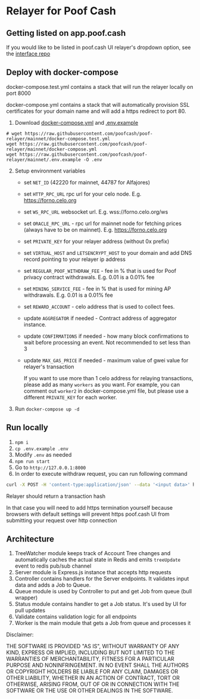 # Relayer for Poof Cash

## Getting listed on app.poof.cash

If you would like to be listed in poof.cash UI relayer's dropdown option, see the [interface repo](https://github.com/poofcash/poofcash)

## Deploy with docker-compose

docker-compose.test.yml contains a stack that will run the relayer locally on port 8000

docker-compose.yml contains a stack that will automatically provision SSL certificates for your domain name and will add a https redirect to port 80.

1. Download [docker-compose.yml](/docker-compose.yml) and [.env.example](/.env.example)

```
# wget https://raw.githubusercontent.com/poofcash/poof-relayer/mainnet/docker-compose.test.yml
wget https://raw.githubusercontent.com/poofcash/poof-relayer/mainnet/docker-compose.yml
wget https://raw.githubusercontent.com/poofcash/poof-relayer/mainnet/.env.example -O .env
```

2. Setup environment variables

   - set `NET_ID` (42220 for mainnet, 44787 for Alfajores)
   - set `HTTP_RPC_URL` rpc url for your celo node. E.g. https://forno.celo.org
   - set `WS_RPC_URL` websocket url. E.g. wss://forno.celo.org/ws
   - set `ORACLE_RPC_URL` - rpc url for mainnet node for fetching prices (always have to be on mainnet). E.g. https://forno.celo.org
   - set `PRIVATE_KEY` for your relayer address (without 0x prefix)
   - set `VIRTUAL_HOST` and `LETSENCRYPT_HOST` to your domain and add DNS record pointing to your relayer ip address
   - set `REGULAR_POOF_WITHDRAW_FEE` - fee in % that is used for Poof privacy contract withdrawals. E.g. 0.01 is a 0.01% fee
   - set `MINING_SERVICE_FEE` - fee in % that is used for mining AP withdrawals. E.g. 0.01 is a 0.01% fee
   - set `REWARD_ACCOUNT` - celo address that is used to collect fees.
   - update `AGGREGATOR` if needed - Contract address of aggregator instance.
   - update `CONFIRMATIONS` if needed - how many block confirmations to wait before processing an event. Not recommended to set less than 3
   - update `MAX_GAS_PRICE` if needed - maximum value of gwei value for relayer's transaction

     If you want to use more than 1 celo address for relaying transactions, please add as many `workers` as you want. For example, you can comment out `worker2` in docker-compose.yml file, but please use a different `PRIVATE_KEY` for each worker.

3. Run `docker-compose up -d`

## Run locally

1. `npm i`
2. `cp .env.example .env`
3. Modify `.env` as needed
4. `npm run start`
5. Go to `http://127.0.0.1:8000`
6. In order to execute withdraw request, you can run following command

```bash
curl -X POST -H 'content-type:application/json' --data '<input data>' http://127.0.0.1:8000/relay
```

Relayer should return a transaction hash

In that case you will need to add https termination yourself because browsers with default settings will prevent https
poof.cash UI from submitting your request over http connection

## Architecture

1. TreeWatcher module keeps track of Account Tree changes and automatically caches the actual state in Redis and emits `treeUpdate` event to redis pub/sub channel
2. Server module is Express.js instance that accepts http requests
3. Controller contains handlers for the Server endpoints. It validates input data and adds a Job to Queue.
4. Queue module is used by Controller to put and get Job from queue (bull wrapper)
5. Status module contains handler to get a Job status. It's used by UI for pull updates
6. Validate contains validation logic for all endpoints
7. Worker is the main module that gets a Job from queue and processes it

Disclaimer:

THE SOFTWARE IS PROVIDED "AS IS", WITHOUT WARRANTY OF ANY KIND, EXPRESS OR IMPLIED, INCLUDING BUT NOT LIMITED TO THE WARRANTIES OF MERCHANTABILITY, FITNESS FOR A PARTICULAR PURPOSE AND NONINFRINGEMENT. IN NO EVENT SHALL THE AUTHORS OR COPYRIGHT HOLDERS BE LIABLE FOR ANY CLAIM, DAMAGES OR OTHER LIABILITY, WHETHER IN AN ACTION OF CONTRACT, TORT OR OTHERWISE, ARISING FROM, OUT OF OR IN CONNECTION WITH THE SOFTWARE OR THE USE OR OTHER DEALINGS IN THE SOFTWARE.
